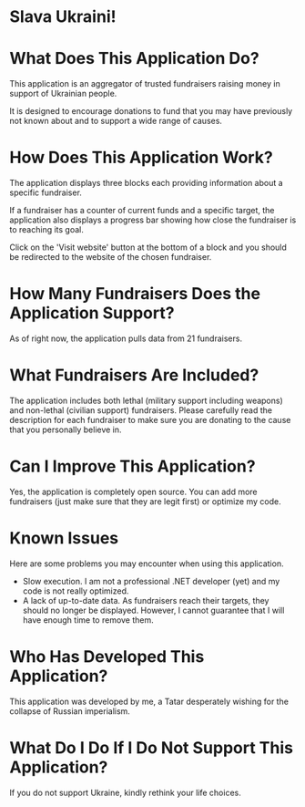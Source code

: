 # Slava Ukraini!

# What Does This Application Do?

This application is an aggregator of trusted fundraisers raising money in support of Ukrainian people. 

It is designed to encourage donations to fund that you may have previously not known about and to support a wide range of causes.

# How Does This Application Work?

The application displays three blocks each providing information about a specific fundraiser.

If a fundraiser has a counter of current funds and a specific target, the application also displays a progress bar showing how close the fundraiser is to reaching its goal.

Click on the 'Visit website' button at the bottom of a block and you should be redirected to the website of the chosen fundraiser.

# How Many Fundraisers Does the Application Support?

As of right now, the application pulls data from 21 fundraisers.

# What Fundraisers Are Included?

The application includes both lethal (military support including weapons) and non-lethal (civilian support) fundraisers. Please carefully read the description for each fundraiser to make sure you are donating to the cause that you personally believe in.

# Can I Improve This Application?

Yes, the application is completely open source. You can add more fundraisers (just make sure that they are legit first) or optimize my code.

# Known Issues

Here are some problems you may encounter when using this application.

* Slow execution. I am not a professional .NET developer (yet) and my code is not really optimized.
* A lack of up-to-date data. As fundraisers reach their targets, they should no longer be displayed. However, I cannot guarantee that I will have enough time to remove them.

# Who Has Developed This Application?

This application was developed by me, a Tatar desperately wishing for the collapse of Russian imperialism. 

# What Do I Do If I Do Not Support This Application?

If you do not support Ukraine, kindly rethink your life choices.
